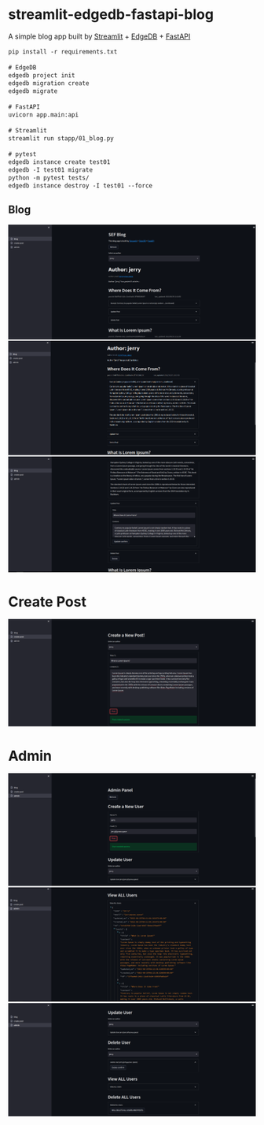 # streamlit-edgedb-fastapi-blog
A simple blog app built by [Streamlit](https://streamlit.io/) + [EdgeDB](https://www.edgedb.com/) + [FastAPI](https://fastapi.tiangolo.com/)

```
pip install -r requirements.txt

# EdgeDB
edgedb project init
edgedb migration create
edgedb migrate

# FastAPI
uvicorn app.main:api

# Streamlit
streamlit run stapp/01_blog.py

# pytest
edgedb instance create test01
edgedb -I test01 migrate
python -m pytest tests/
edgedb instance destroy -I test01 --force
```

## Blog
![blog-list](images/blog_list.png)
![blog-detail-show](images/blog_detail_show.png)
![blog-detail_edit](images/blog_detail_edit.png)

# Create Post
![create-post](images/create_post.png)

# Admin
![admin-create-user](images/admin_create_user.png)
![admin-view-users](images/admin_view_users.png)
![admin](images/admin.png)
